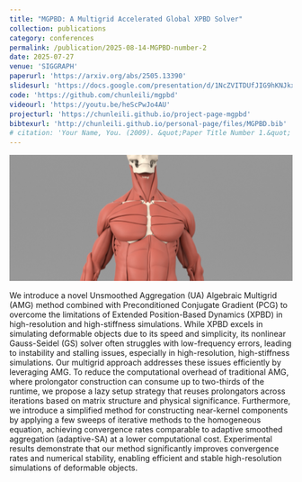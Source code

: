 ```yaml
---
title: "MGPBD: A Multigrid Accelerated Global XPBD Solver"
collection: publications
category: conferences
permalink: /publication/2025-08-14-MGPBD-number-2
date: 2025-07-27
venue: 'SIGGRAPH'
paperurl: 'https://arxiv.org/abs/2505.13390'
slidesurl: 'https://docs.google.com/presentation/d/1NcZVITDUfJIG9hKNJkx2TqsEaNnO3dNk/edit?usp=share_link&ouid=111038135074814190899&rtpof=true&sd=true'
code: 'https://github.com/chunleili/mgpbd'
videourl: 'https://youtu.be/heScPwJo4AU'
projecturl: 'https://chunleili.github.io/project-page-mgpbd'
bibtexurl: 'http://chunleili.github.io/personal-page/files/MGPBD.bib'
# citation: 'Your Name, You. (2009). &quot;Paper Title Number 1.&quot; <i>Journal 1</i>. 1(1).'
---
```


![MGPBD](../images/mgpbd_preview.png)

We introduce a novel Unsmoothed Aggregation (UA) Algebraic Multigrid (AMG) method combined with Preconditioned Conjugate Gradient (PCG) to overcome the limitations of Extended Position-Based Dynamics (XPBD) in high-resolution and high-stiffness simulations. While XPBD excels in simulating deformable objects due to its speed and simplicity, its nonlinear Gauss-Seidel (GS) solver often struggles with low-frequency errors, leading to instability and stalling issues, especially in high-resolution, high-stiffness simulations. Our multigrid approach addresses these issues efficiently by leveraging AMG. To reduce the computational overhead of traditional AMG, where prolongator construction can consume up to two-thirds of the runtime, we propose a lazy setup strategy that reuses prolongators across iterations based on matrix structure and physical significance. Furthermore, we introduce a simplified method for constructing near-kernel components by applying a few sweeps of iterative methods to the homogeneous equation, achieving convergence rates comparable to adaptive smoothed aggregation (adaptive-SA) at a lower computational cost. Experimental results demonstrate that our method significantly improves convergence rates and numerical stability, enabling efficient and stable high-resolution simulations of deformable objects.

